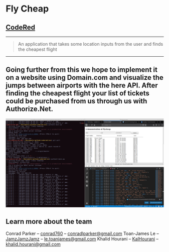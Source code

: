# Fly Cheap
## [CodeRed](https://uhcode.red/#1)
---
> An application that takes some location inputs from the user and finds the cheapest flight
---
Going further from this we hope to implement it on a website using Domain.com and visualize the jumps between airports with the here API. After finding the cheapest flight your list of tickets could be purchased from us through us with Authorize.Net. 
---

![](header.png)

## Learn more about the team
Conrad Parker – [conrad760](https://github.com/conrad760) – conradlparker@gmail.com
Toan-James Le – [JamzJamzJamz](https://github.com/JamzJamzJamz) – le.toanjames@gmail.com
Khalid Hourani – [KalHourani](https://github.com/KalHourani) – khalid.hourani@gmail.com